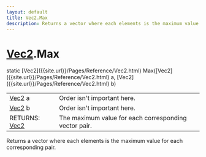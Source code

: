 ```yaml
---
layout: default
title: Vec2.Max
description: Returns a vector where each elements is the maximum value for each corresponding pair.
---
```

# [Vec2]({{site.url}}/Pages/Reference/Vec2.html).Max

<div class='signature' markdown='1'>
static [Vec2]({{site.url}}/Pages/Reference/Vec2.html) Max([Vec2]({{site.url}}/Pages/Reference/Vec2.html) a, [Vec2]({{site.url}}/Pages/Reference/Vec2.html) b)
</div>

|  |  |
|--|--|
|[Vec2]({{site.url}}/Pages/Reference/Vec2.html) a|Order isn't important here.|
|[Vec2]({{site.url}}/Pages/Reference/Vec2.html) b|Order isn't important here.|
|RETURNS: [Vec2]({{site.url}}/Pages/Reference/Vec2.html)|The maximum value for each corresponding vector pair.|

Returns a vector where each elements is the maximum
value for each corresponding pair.



